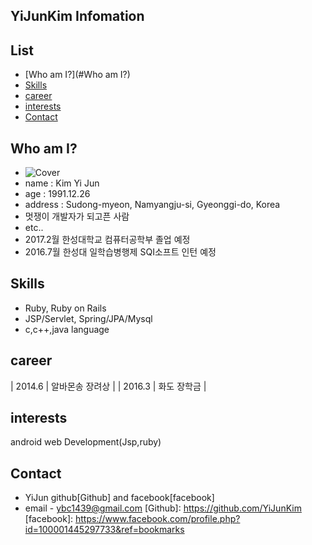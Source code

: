 ## YiJunKim Infomation

## List 

* [Who am I?](#Who am I?)
* [Skills](#Skills)
* [career](#career)
* [interests](#interest)
* [Contact](#Contact)

## <a name="Who am I?"></a>Who am I?
* ![Cover](http://i.imgur.com/O7FA0du.jpg?2)
* name : Kim Yi Jun
* age : 1991.12.26
* address : Sudong-myeon, Namyangju-si, Gyeonggi-do, Korea
* 멋쟁이 개발자가 되고픈 사람
* etc..
* 2017.2월 한성대학교 컴퓨터공학부 졸업 예정
* 2016.7월 한성대 일학습병행제 SQI소프트 인턴 예정

## <a name="Skills"></a>Skills

* Ruby, Ruby on Rails
* JSP/Servlet, Spring/JPA/Mysql
* c,c++,java language


## <a name="career"></a>career
| 2014.6        | 알바몬송 장려상 |
| 2016.3        |   화도 장학금   |



## <a name="interest"></a>interests
android 
web Development(Jsp,ruby)



## <a name="Contact"></a>Contact
* YiJun github[Github] and facebook[facebook]
* email - ybc1439@gmail.com
[Github]: https://github.com/YiJunKim
[facebook]: https://www.facebook.com/profile.php?id=100001445297733&ref=bookmarks
